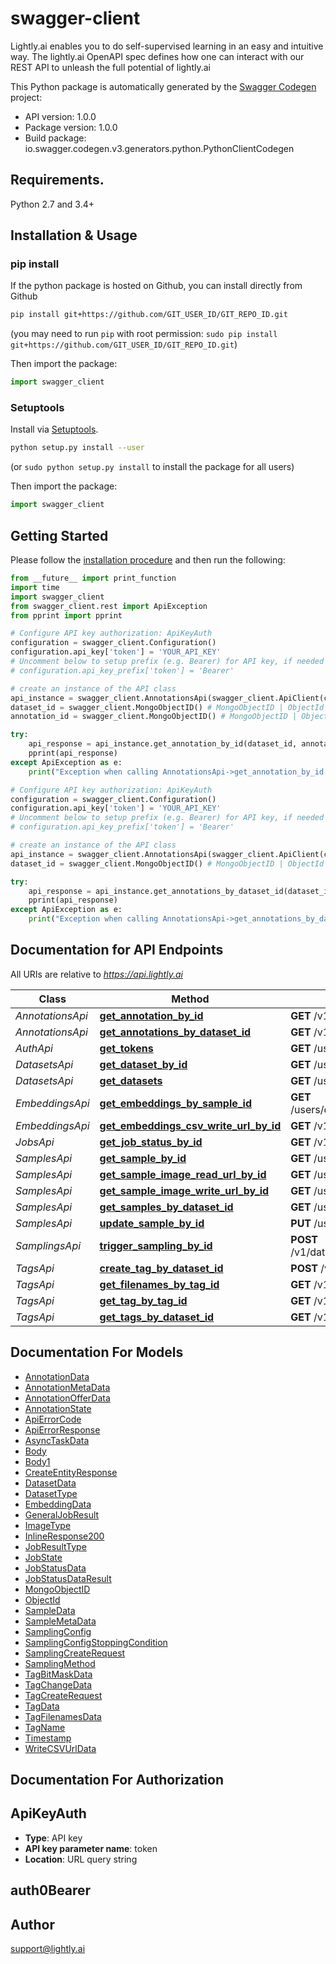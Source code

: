 # swagger-client
Lightly.ai enables you to do self-supervised learning in an easy and intuitive way. The lightly.ai OpenAPI spec defines how one can interact with our REST API to unleash the full potential of lightly.ai

This Python package is automatically generated by the [Swagger Codegen](https://github.com/swagger-api/swagger-codegen) project:

- API version: 1.0.0
- Package version: 1.0.0
- Build package: io.swagger.codegen.v3.generators.python.PythonClientCodegen

## Requirements.

Python 2.7 and 3.4+

## Installation & Usage
### pip install

If the python package is hosted on Github, you can install directly from Github

```sh
pip install git+https://github.com/GIT_USER_ID/GIT_REPO_ID.git
```
(you may need to run `pip` with root permission: `sudo pip install git+https://github.com/GIT_USER_ID/GIT_REPO_ID.git`)

Then import the package:
```python
import swagger_client 
```

### Setuptools

Install via [Setuptools](http://pypi.python.org/pypi/setuptools).

```sh
python setup.py install --user
```
(or `sudo python setup.py install` to install the package for all users)

Then import the package:
```python
import swagger_client
```

## Getting Started

Please follow the [installation procedure](#installation--usage) and then run the following:

```python
from __future__ import print_function
import time
import swagger_client
from swagger_client.rest import ApiException
from pprint import pprint

# Configure API key authorization: ApiKeyAuth
configuration = swagger_client.Configuration()
configuration.api_key['token'] = 'YOUR_API_KEY'
# Uncomment below to setup prefix (e.g. Bearer) for API key, if needed
# configuration.api_key_prefix['token'] = 'Bearer'

# create an instance of the API class
api_instance = swagger_client.AnnotationsApi(swagger_client.ApiClient(configuration))
dataset_id = swagger_client.MongoObjectID() # MongoObjectID | ObjectId of the dataset
annotation_id = swagger_client.MongoObjectID() # MongoObjectID | ObjectId of the annotation

try:
    api_response = api_instance.get_annotation_by_id(dataset_id, annotation_id)
    pprint(api_response)
except ApiException as e:
    print("Exception when calling AnnotationsApi->get_annotation_by_id: %s\n" % e)

# Configure API key authorization: ApiKeyAuth
configuration = swagger_client.Configuration()
configuration.api_key['token'] = 'YOUR_API_KEY'
# Uncomment below to setup prefix (e.g. Bearer) for API key, if needed
# configuration.api_key_prefix['token'] = 'Bearer'

# create an instance of the API class
api_instance = swagger_client.AnnotationsApi(swagger_client.ApiClient(configuration))
dataset_id = swagger_client.MongoObjectID() # MongoObjectID | ObjectId of the dataset

try:
    api_response = api_instance.get_annotations_by_dataset_id(dataset_id)
    pprint(api_response)
except ApiException as e:
    print("Exception when calling AnnotationsApi->get_annotations_by_dataset_id: %s\n" % e)
```

## Documentation for API Endpoints

All URIs are relative to *https://api.lightly.ai*

Class | Method | HTTP request | Description
------------ | ------------- | ------------- | -------------
*AnnotationsApi* | [**get_annotation_by_id**](docs/AnnotationsApi.md#get_annotation_by_id) | **GET** /v1/datasets/{datasetId}/annotations/{annotationId} | 
*AnnotationsApi* | [**get_annotations_by_dataset_id**](docs/AnnotationsApi.md#get_annotations_by_dataset_id) | **GET** /v1/datasets/{datasetId}/annotations | 
*AuthApi* | [**get_tokens**](docs/AuthApi.md#get_tokens) | **GET** /users/tokens | 
*DatasetsApi* | [**get_dataset_by_id**](docs/DatasetsApi.md#get_dataset_by_id) | **GET** /users/datasets/{datasetId} | 
*DatasetsApi* | [**get_datasets**](docs/DatasetsApi.md#get_datasets) | **GET** /users/datasets | 
*EmbeddingsApi* | [**get_embeddings_by_sample_id**](docs/EmbeddingsApi.md#get_embeddings_by_sample_id) | **GET** /users/datasets/{datasetId}/samples/{sampleId}/embeddings | 
*EmbeddingsApi* | [**get_embeddings_csv_write_url_by_id**](docs/EmbeddingsApi.md#get_embeddings_csv_write_url_by_id) | **GET** /v1/datasets/{datasetId}/embeddings/writeCSVUrl | 
*JobsApi* | [**get_job_status_by_id**](docs/JobsApi.md#get_job_status_by_id) | **GET** /v1/jobs/{jobId} | 
*SamplesApi* | [**get_sample_by_id**](docs/SamplesApi.md#get_sample_by_id) | **GET** /users/datasets/{datasetId}/samples/{sampleId} | 
*SamplesApi* | [**get_sample_image_read_url_by_id**](docs/SamplesApi.md#get_sample_image_read_url_by_id) | **GET** /users/datasets/{datasetId}/samples/{sampleId}/readurl | 
*SamplesApi* | [**get_sample_image_write_url_by_id**](docs/SamplesApi.md#get_sample_image_write_url_by_id) | **GET** /users/datasets/{datasetId}/samples/{sampleId}/writeurl | 
*SamplesApi* | [**get_samples_by_dataset_id**](docs/SamplesApi.md#get_samples_by_dataset_id) | **GET** /users/datasets/{datasetId}/samples | 
*SamplesApi* | [**update_sample_by_id**](docs/SamplesApi.md#update_sample_by_id) | **PUT** /users/datasets/{datasetId}/samples/{sampleId} | 
*SamplingsApi* | [**trigger_sampling_by_id**](docs/SamplingsApi.md#trigger_sampling_by_id) | **POST** /v1/datasets/{datasetId}/embeddings/{embeddingId}/sampling | 
*TagsApi* | [**create_tag_by_dataset_id**](docs/TagsApi.md#create_tag_by_dataset_id) | **POST** /v1/datasets/{datasetId}/tags | 
*TagsApi* | [**get_filenames_by_tag_id**](docs/TagsApi.md#get_filenames_by_tag_id) | **GET** /v1/datasets/{datasetId}/tags/{tagId}/filenames | 
*TagsApi* | [**get_tag_by_tag_id**](docs/TagsApi.md#get_tag_by_tag_id) | **GET** /v1/datasets/{datasetId}/tags/{tagId} | 
*TagsApi* | [**get_tags_by_dataset_id**](docs/TagsApi.md#get_tags_by_dataset_id) | **GET** /v1/datasets/{datasetId}/tags | 

## Documentation For Models

 - [AnnotationData](docs/AnnotationData.md)
 - [AnnotationMetaData](docs/AnnotationMetaData.md)
 - [AnnotationOfferData](docs/AnnotationOfferData.md)
 - [AnnotationState](docs/AnnotationState.md)
 - [ApiErrorCode](docs/ApiErrorCode.md)
 - [ApiErrorResponse](docs/ApiErrorResponse.md)
 - [AsyncTaskData](docs/AsyncTaskData.md)
 - [Body](docs/Body.md)
 - [Body1](docs/Body1.md)
 - [CreateEntityResponse](docs/CreateEntityResponse.md)
 - [DatasetData](docs/DatasetData.md)
 - [DatasetType](docs/DatasetType.md)
 - [EmbeddingData](docs/EmbeddingData.md)
 - [GeneralJobResult](docs/GeneralJobResult.md)
 - [ImageType](docs/ImageType.md)
 - [InlineResponse200](docs/InlineResponse200.md)
 - [JobResultType](docs/JobResultType.md)
 - [JobState](docs/JobState.md)
 - [JobStatusData](docs/JobStatusData.md)
 - [JobStatusDataResult](docs/JobStatusDataResult.md)
 - [MongoObjectID](docs/MongoObjectID.md)
 - [ObjectId](docs/ObjectId.md)
 - [SampleData](docs/SampleData.md)
 - [SampleMetaData](docs/SampleMetaData.md)
 - [SamplingConfig](docs/SamplingConfig.md)
 - [SamplingConfigStoppingCondition](docs/SamplingConfigStoppingCondition.md)
 - [SamplingCreateRequest](docs/SamplingCreateRequest.md)
 - [SamplingMethod](docs/SamplingMethod.md)
 - [TagBitMaskData](docs/TagBitMaskData.md)
 - [TagChangeData](docs/TagChangeData.md)
 - [TagCreateRequest](docs/TagCreateRequest.md)
 - [TagData](docs/TagData.md)
 - [TagFilenamesData](docs/TagFilenamesData.md)
 - [TagName](docs/TagName.md)
 - [Timestamp](docs/Timestamp.md)
 - [WriteCSVUrlData](docs/WriteCSVUrlData.md)

## Documentation For Authorization


## ApiKeyAuth

- **Type**: API key
- **API key parameter name**: token
- **Location**: URL query string

## auth0Bearer



## Author

support@lightly.ai
